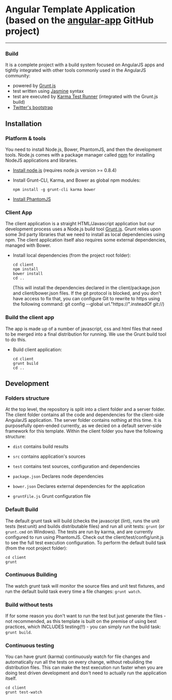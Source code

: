 # Angular Template Application (based on the [angular-app](https://github.com/angular-app/angular-app) GitHub project)

***

### Build

It is a complete project with a build system focused on AngularJS apps and tightly integrated with other tools commonly used in the AngularJS community:

* powered by [Grunt.js](http://gruntjs.com/)
* test written using [Jasmine](http://pivotal.github.com/jasmine/) syntax
* test are executed by [Karma Test Runner](http://karma-runner.github.io/0.8/index.html) (integrated with the Grunt.js build)
* [Twitter's bootstrap](http://getbootstrap.com/)

## Installation

### Platform & tools

You need to install Node.js, Bower, PhantomJS, and then the development tools. Node.js comes with a package manager called [npm](http://npmjs.org) for installing NodeJS applications and libraries.

* [Install node.js](http://nodejs.org/download/) (requires node.js version >= 0.8.4)

* Install Grunt-CLI, Karma, and Bower as global npm modules:

    ```
    npm install -g grunt-cli karma bower
    ```

* [Install PhantomJS](http://phantomjs.org/download.html)


### Client App

The client application is a straight HTML/Javascript application but our development process uses a Node.js build tool
[Grunt.js](gruntjs.com). Grunt relies upon some 3rd party libraries that we need to install as local dependencies using npm. The client application itself also requires some external dependencies, managed with Bower.

* Install local dependencies (from the project root folder):

    ```
    cd client
    npm install
    bower install
    cd ..
    ```

    (This will install the dependencies declared in the client/package.json and client/bower.json files. If the git protocol is blocked, and you don't have access to fix that, you can configure Git to rewrite to https using the following command: git config --global url."https://".insteadOf git://)

### Build the client app

The app is made up of a number of javascript, css and html files that need to be merged into a final distribution for running.  We use the Grunt build tool to do this.

* Build client application:

    ```
    cd client
    grunt build
    cd ..
    ```

## Development

### Folders structure
At the top level, the repository is split into a client folder and a server folder.  The client folder contains all the code and dependencies for the client-side AngularJS application.  The server folder contains nothing at this time. It is purposefully open-ended currently, as we decied on a default server-side framework for this template. Within the client folder you have the following structure:

* `dist` contains build results

* `src` contains application's sources

* `test` contains test sources, configuration and dependencies

* `package.json` Declares node dependencies

* `bower.json` Declares external dependencies for the application

* `gruntFile.js` Grunt configuration file

### Default Build
The default grunt task will build (checks the javascript (lint), runs the unit tests (test:unit) and builds distributable files) and run all unit tests: `grunt` (or `grunt.cmd` on Windows).  The tests are run by karma, and are currently configured to run using PhantomJS. Check out the client/test/config/unit.js to see the full test execution configuration. To perform the default build task (from the root project folder):


    cd client
    grunt


### Continuous Building
The watch grunt task will monitor the source files and unit test fixtures, and run the default build task every time a file changes: `grunt watch`.

### Build without tests
If for some reason you don't want to run the test but just generate the files - not recommended, as this template is built on the premise of using best practices, which INCLUDES testing(!!) - you can simply run the build task: `grunt build`.

### Continuous testing
You can have grunt (karma) continuously watch for file changes and automatically run all the tests on every change, without rebuilding the distribution files. This can make the test execution run faster when you are doing test driven development and don't need to actually run the application itself.


    cd client
    grunt test-watch



